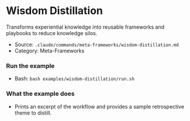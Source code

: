 # Wisdom Distillation

Transforms experiential knowledge into reusable frameworks and playbooks to reduce knowledge silos.

- Source: `.claude/commands/meta-frameworks/wisdom-distillation.md`
- Category: Meta-Frameworks

### Run the example
- Bash: `bash examples/wisdom-distillation/run.sh`

### What the example does
- Prints an excerpt of the workflow and provides a sample retrospective theme to distill.